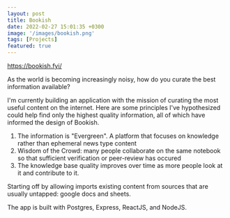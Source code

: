 ```yaml
---
layout: post
title: Bookish
date: 2022-02-27 15:01:35 +0300
image: '/images/bookish.png'
tags: [Projects]
featured: true
---
```


https://bookish.fyi/

As the world is becoming increasingly noisy, how do you curate the best information available?

I'm currently building an application with the mission of curating the most useful content on the internet. Here are some principles I've hypothesized could help find only the highest quality information, all of which have informed the design of Bookish.

1. The information is "Evergreen". A platform that focuses on knowledge rather than ephemeral news type content
2. Wisdom of the Crowd: many people collaborate on the same notebook so that sufficient verification or peer-review has occured
3. The knowledge base quality improves over time as more people look at it and contribute to it.

Starting off by allowing imports existing content from sources that are usually untapped: google docs and sheets.

The app is built with Postgres, Express, ReactJS, and NodeJS.
